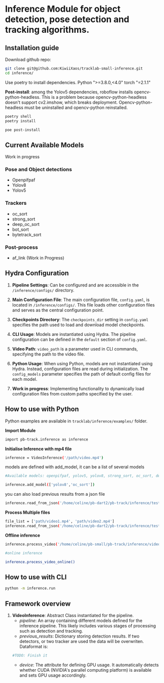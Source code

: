 # Inference Module for object detection, pose detection and tracking algorithms.


## Installation guide


Download github repo:
```bash
git clone git@github.com:KiwiiXaos/tracklab-small-inference.git
cd inference/
```
Use poetry to install dependencies. Python ">=3.8.0,<4.0" torch "=2.1.1"

**Post-install**: among the Yolov5 dependencies, roboflow installs opencv-python-headless. This is a problem because opencv-python-headless doesn't support cv2.imshow, which breaks deployment. Opencv-python-headless must be uninstalled and opencv-python reinstalled.

```bash
poetry shell
poetry install

poe post-install
```

## Current Available Models
Work in progress

### Pose and Object detections
* Openpifpaf
* Yolov8
* Yolov5

### Trackers
* oc_sort
* strong_sort
* deep_oc_sort
* bot_sort
* bytetrack_sort

### Post-process
* af_link (Work in Progress)


## Hydra Configuration

1. **Pipeline Settings**: Can be configured and are accessible in the `/inference/configs/` directory.

2. **Main Configuration File**: The main configuration file, `config.yaml`, is located in `/inference/configs/`. This file loads other configuration files and serves as the central configuration point.

3. **Checkpoints Directory**: The `checkpoints_dir` setting in `config.yaml` specifies the path used to load and download model checkpoints.

4. **CLI Usage**: Models are instantiated using Hydra. The pipeline configuration can be defined in the `default` section of `config.yaml`.

5. **Video Path**: `video_path` is a parameter used in CLI commands, specifying the path to the video file.

6. **Python Usage**: When using Python, models are not instantiated using Hydra. Instead, configuration files are read during initialization. The `config_models` parameter specifies the path of default config files for each model.

7. **Work in progress**: Implementing functionality to dynamically load configuration files from custom paths specified by the user.


## How to use with Python

Python examples are available in `tracklab/inference/examples/` folder.

**Import Module**
```bash
import pb-track.inference as inference
```

**Initialise Inference with mp4 file**
```bash
inference = VideoInference('/path/video.mp4')

```
models are defined with add_model, it can be a list of several models
```bash
#Available models: openpifpaf, yolov5, yolov8, strong_sort, oc_sort, deep_oc_sort, bot_sort, bytetrack_sort

inference.add_model(['yolov8','oc_sort'])

```
you can also load previous results from a json file
```bash
inference.read_from_json('/home/celine/pb-dart2/pb-track/inference/test2.json')

```

**Process Multiple files**
```bash
file_list = ['path/video1.mp4', 'path/video2.mp4']
inference.read_from_json('/home/celine/pb-dart2/pb-track/inference/test2.json')

```

**Offline inference**
```bash
inference.process_video('/home/celine/pb-small/pb-track/inference/video_files/baby.json')

#online inference

inference.process_video_online()


```

## How to use with CLI

```bash
python -m inference.run

```

## Framework overview

1. **VideoInference**: Abstract Class instantiated for the pipeline.  
    - *pipeline*: An array containing different models defined for the inference pipeline. This likely includes various stages of processing such as detection and tracking.
    - *previous_results*: Dictionary storing detection results. If two detectors, or two tracker are used the data will be overwriten. Dataformat is:
    ```bash
    #TODO: Finish it

    ```
    - *device*: The attribute for defining GPU usage. It automatically detects whether CUDA (NVIDIA's parallel computing platform) is available and sets GPU usage accordingly. 

